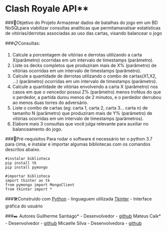 # Clash Royale API**

###🚀Objetivo do Projeto
Armazenar dados de batalhas do jogo em um BD NoSQLpara viabilizar consultas analíticas que permitamanalisar estatísticas de vitórias/derrotas associadas ao
uso das cartas, visando balancear o jogo

###📋Consultas:
1. Calcule a porcentagem de vitórias e derrotas utilizando a carta X(parâmetro) ocorridas em um intervalo de timestamps (parâmetro).
2. Liste os decks completos que produziram mais de X% (parâmetro) de vitórias ocorridas em um intervalo de timestamps (parâmetro).
3. Calcule a quantidade de derrotas utilizando o combo de cartas(X1,X2, ...) (parâmetro) ocorridas em um intervalo de timestamps (parâmetro).
4. Calcule a quantidade de vitórias envolvendo a carta X (parâmetro) nos casos em que o vencedor possui Z% (parâmetro) menos troféus do que o perdedor, a partida durou menos de 2 minutos, e o perdedor derrubou ao menos duas torres do adversário.
5. Liste o combo de cartas (eg: carta 1, carta 2, carta 3... carta n) de tamanho N (parâmetro) que produziram mais de Y% (parâmetro) de vitórias ocorridas em um intervalo de timestamps (parâmetros).
6. Elabore mais 3 consultas que você julga relevante para auxiliar no balanceamento do jogo.

###📑Pré-requisitos
Para rodar o software é necessário ter o python 3.7 para cima, e instalar e importar algumas bibliotecas com os comandos descritos abaixo.

```
#instalar biblioteca 
pip install tk
pip install pymongo

#importar biblioteca
import tkinter as tk
from pymongo import MongoClient
from tkinter import *
```

###🛠️Construído com
[Python](https://docs.python.org/pt-br/3/tutorial/) - linguaguem utilizada
[Tkinter](https://www.tkdocs.com/tutorial/index.html) - Interface gráfica do usuário

###✒️ Autores
Guilherme Santiago* - Desenvolvedor - [github](https://github.com/santiagoguii)
Mateus Caik* - Desenvolvedor - [github](https://github.com/mateuscaik)
Micaelle Silva - Desenvolvedora - [github](https://github.com/micaellesilvaa)

